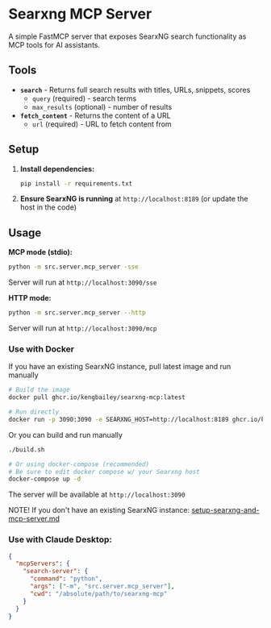 # Searxng MCP Server

A simple FastMCP server that exposes SearxNG search functionality as MCP tools for AI assistants.

## Tools

- **`search`** - Returns full search results with titles, URLs, snippets, scores
  - `query` (required) - search terms
  - `max_results` (optional) - number of results 
- **`fetch_content`** - Returns the content of a URL
  - `url` (required) - URL to fetch content from

## Setup

1. **Install dependencies:**
    ```bash
    pip install -r requirements.txt
    ```

2. **Ensure SearxNG is running** at `http://localhost:8189` (or update the host in the code)

## Usage

**MCP mode (stdio):**
```bash
python -m src.server.mcp_server -sse
```
Server will run at `http://localhost:3090/sse`

**HTTP mode:**
```bash
python -m src.server.mcp_server --http
```
Server will run at `http://localhost:3090/mcp`

### Use with Docker

If you have an existing SearxNG instance, pull latest image and run manually
```bash
# Build the image
docker pull ghcr.io/kengbailey/searxng-mcp:latest

# Run directly
docker run -p 3090:3090 -e SEARXNG_HOST=http://localhost:8189 ghcr.io/kengbailey/searxng-mcp:latest
```
Or you can build and run manually
```bash
./build.sh

# Or using docker-compose (recommended)
# Be sure to edit docker compose w/ your Searxng host 
docker-compose up -d
```

The server will be available at `http://localhost:3090`

NOTE! If you don't have an existing SearxNG instance: [setup-searxng-and-mcp-server.md](/doc/setup-searxng-and-mcp-server.md)

### Use with Claude Desktop:

```json
{
  "mcpServers": {
    "search-server": {
      "command": "python",
      "args": ["-m", "src.server.mcp_server"],
      "cwd": "/absolute/path/to/searxng-mcp"
    }
  }
}
```


